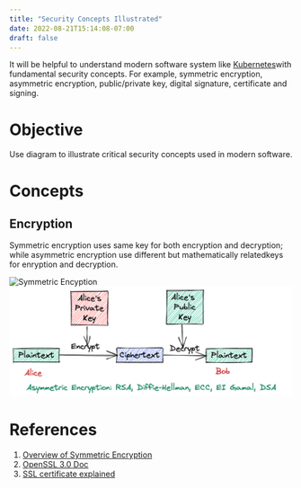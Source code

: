 ```yaml
---
title: "Security Concepts Illustrated"
date: 2022-08-21T15:14:08-07:00
draft: false
---
```


It will be helpful to understand modern software system like [Kubernetes](https://kubernetes.io/)with fundamental security concepts. For example, symmetric encryption, asymmetric encryption, public/private key, digital signature, certificate and signing.

# Objective

Use diagram to illustrate critical security concepts used in modern software.

# Concepts

## Encryption

Symmetric encryption uses same key for both encryption and decryption; while asymmetric encryption use different but mathematically relatedkeys for enryption and decryption.

![Symmetric Encyption](/images/symmetric-encyption.png)
![Asymmetric Encyption](/images/asymmetric-encyption.png)

# References
1. [Overview of Symmetric Encryption](https://www.cryptomathic.com/news-events/blog/an-overview-of-symmetric-encryption-and-the-key-lifecycle)
1. [OpenSSL 3.0 Doc](https://www.openssl.org/docs/man3.0/)
1. [SSL certificate explained](http://www.steves-internet-guide.com/ssl-certificates-explained/)
